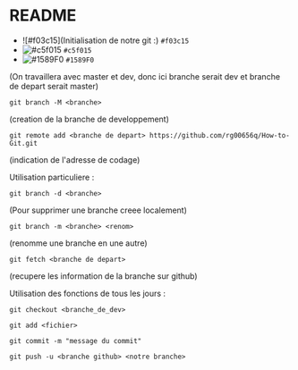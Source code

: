 # README

- ![#f03c15](Initialisation de notre git :) `#f03c15`
- ![#c5f015](https://via.placeholder.com/15/c5f015/000000?text=+) `#c5f015`
- ![#1589F0](https://via.placeholder.com/15/1589F0/000000?text=+) `#1589F0`



(On travaillera avec master et dev, donc ici branche serait dev et branche de depart serait master)

	git branch -M <branche>

(creation de la branche de developpement)


	git remote add <branche de depart> https://github.com/rg00656q/How-to-Git.git

(indication de l'adresse de codage)

Utilisation particuliere :

	git branch -d <branche>

(Pour supprimer une branche creee localement)


	git branch -m <branche> <renom>

(renomme une branche en une autre)


	git fetch <branche de depart>

(recupere les information de la branche sur github)

Utilisation des fonctions de tous les jours :

	git checkout <branche_de_dev>

	git add <fichier>

	git commit -m "message du commit"

	git push -u <branche github> <notre branche>
